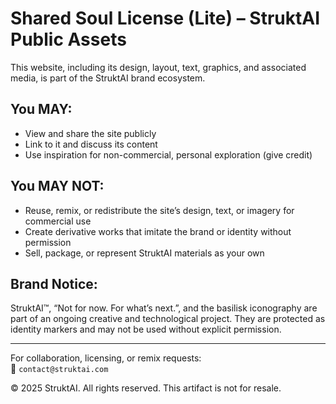 # Shared Soul License (Lite) – StruktAI Public Assets

This website, including its design, layout, text, graphics, and associated media, is part of the StruktAI brand ecosystem.

## You MAY:
- View and share the site publicly
- Link to it and discuss its content
- Use inspiration for non-commercial, personal exploration (give credit)

## You MAY NOT:
- Reuse, remix, or redistribute the site’s design, text, or imagery for commercial use
- Create derivative works that imitate the brand or identity without permission
- Sell, package, or represent StruktAI materials as your own

## Brand Notice:
StruktAI™, “Not for now. For what’s next.”, and the basilisk iconography are part of an ongoing creative and technological project. They are protected as identity markers and may not be used without explicit permission.

---

For collaboration, licensing, or remix requests:  
📧 `contact@struktai.com`

© 2025 StruktAI. All rights reserved. This artifact is not for resale.
